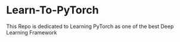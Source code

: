 # Learn-To-PyTorch
This Repo is dedicated to Learning PyTorch as one of the best Deep Learning Framework

<!--
123456789101112345678
123456789101113
-->
